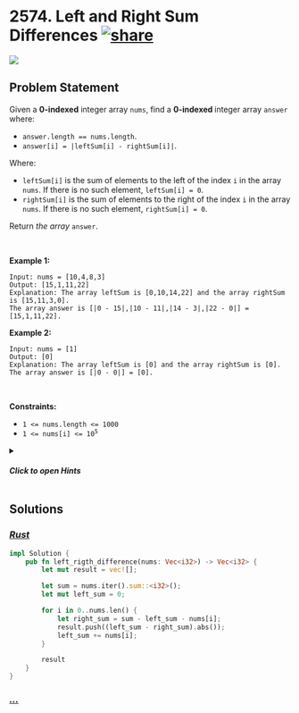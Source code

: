 # 2574. Left and Right Sum Differences [![share]](https://leetcode.com/problems/left-and-right-sum-differences/)

![][easy]

## Problem Statement

<p>Given a <strong>0-indexed</strong> integer array <code>nums</code>, find a <strong>0-indexed </strong>integer array <code>answer</code> where:</p>
<ul>
<li><code>answer.length == nums.length</code>.</li>
<li><code>answer[i] = |leftSum[i] - rightSum[i]|</code>.</li>
</ul>
<p>Where:</p>
<ul>
<li><code>leftSum[i]</code> is the sum of elements to the left of the index <code>i</code> in the array <code>nums</code>. If there is no such element, <code>leftSum[i] = 0</code>.</li>
<li><code>rightSum[i]</code> is the sum of elements to the right of the index <code>i</code> in the array <code>nums</code>. If there is no such element, <code>rightSum[i] = 0</code>.</li>
</ul>
<p>Return <em>the array</em> <code>answer</code>.</p>
<p> </p>
<p><strong class="example">Example 1:</strong></p>

```
Input: nums = [10,4,8,3]
Output: [15,1,11,22]
Explanation: The array leftSum is [0,10,14,22] and the array rightSum is [15,11,3,0].
The array answer is [|0 - 15|,|10 - 11|,|14 - 3|,|22 - 0|] = [15,1,11,22].
```

<p><strong class="example">Example 2:</strong></p>

```
Input: nums = [1]
Output: [0]
Explanation: The array leftSum is [0] and the array rightSum is [0].
The array answer is [|0 - 0|] = [0].
```

<p> </p>
<p><strong>Constraints:</strong></p>
<ul>
<li><code>1 &lt;= nums.length &lt;= 1000</code></li>
<li><code>1 &lt;= nums[i] &lt;= 10<sup>5</sup></code></li>
</ul>

<details>
<summary>

#### _Click to open Hints_

</summary>

- For each index i, maintain two variables leftSum and rightSum.
- Iterate on the range j: [0 … i - 1] and add nums[j] to the leftSum and similarly iterate on the range j: [i + 1 … nums.length - 1] and add nums[j] to the rightSum.

</details>

## Solutions

### [_Rust_](left_and_right_sum_differences.rs)

```rs [Rust]
impl Solution {
    pub fn left_rigth_difference(nums: Vec<i32>) -> Vec<i32> {
        let mut result = vec![];

        let sum = nums.iter().sum::<i32>();
        let mut left_sum = 0;

        for i in 0..nums.len() {
            let right_sum = sum - left_sum - nums[i];
            result.push((left_sum - right_sum).abs());
            left_sum += nums[i];
        }

        result
    }
}

```

### [_..._]()

```

```

<!----------------------------------{ link }--------------------------------->

[share]: https://graph.org/file/3ea5234dda646b71c574a.png
[easy]: https://img.shields.io/badge/Difficulty-Easy-bright.svg
[medium]: https://img.shields.io/badge/Difficulty-Medium-yellow.svg
[hard]: https://img.shields.io/badge/Difficulty-Hard-red.svg

